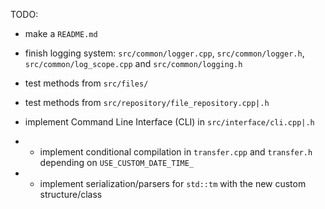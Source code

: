 TODO:
- make a `README.md`
- finish logging system: `src/common/logger.cpp`, `src/common/logger.h`, `src/common/log_scope.cpp` and `src/common/logging.h`
- test methods from `src/files/`
- test methods from `src/repository/file_repository.cpp|.h`
- implement Command Line Interface (CLI) in `src/interface/cli.cpp|.h`

- - implement conditional compilation in `transfer.cpp` and `transfer.h` depending on `USE_CUSTOM_DATE_TIME_`
- - implement serialization/parsers for `std::tm` with the new custom structure/class